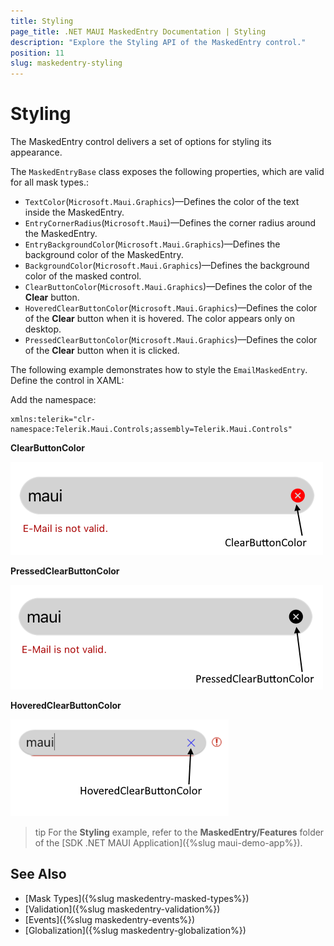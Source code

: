 ```yaml
---
title: Styling
page_title: .NET MAUI MaskedEntry Documentation | Styling
description: "Explore the Styling API of the MaskedEntry control."
position: 11
slug: maskedentry-styling
---
```


# Styling

The MaskedEntry control delivers a set of options for styling its appearance.

The `MaskedEntryBase` class exposes the following properties, which are valid for all mask types.:

* `TextColor`(`Microsoft.Maui.Graphics`)&mdash;Defines the color of the text inside the MaskedEntry.
* `EntryCornerRadius`(`Microsoft.Maui`)&mdash;Defines the corner radius around the MaskedEntry.
* `EntryBackgroundColor`(`Microsoft.Maui.Graphics`)&mdash;Defines the background color of the MaskedEntry.
* `BackgroundColor`(`Microsoft.Maui.Graphics`)&mdash;Defines the background color of the masked control.
* `ClearButtonColor`(`Microsoft.Maui.Graphics`)&mdash;Defines the color of the **Clear** button.
* `HoveredClearButtonColor`(`Microsoft.Maui.Graphics`)&mdash;Defines the color of the **Clear** button when it is hovered. The color appears only on desktop.
* `PressedClearButtonColor`(`Microsoft.Maui.Graphics`)&mdash;Defines the color of the **Clear** button when it is clicked.

The following example demonstrates how to style the `EmailMaskedEntry`. Define the control in XAML:

<snippet id='maskedentry-styling-xaml' />

Add the namespace:

```XAML
xmlns:telerik="clr-namespace:Telerik.Maui.Controls;assembly=Telerik.Maui.Controls"
```


**ClearButtonColor**

![maskedentry-styling](images/maskedentry-clear-button-color.png)

**PressedClearButtonColor**

![maskedentry-styling](images/maskedentry-pressed-clear-button-color.png)

**HoveredClearButtonColor**

![maskedentry-styling](images/maskedentry-hovered-clear-button-color.png)

>tip For the **Styling** example, refer to the **MaskedEntry/Features** folder of the [SDK .NET MAUI Application]({%slug maui-demo-app%}).

## See Also

- [Mask Types]({%slug maskedentry-masked-types%})
- [Validation]({%slug maskedentry-validation%})
- [Events]({%slug maskedentry-events%})
- [Globalization]({%slug maskedentry-globalization%})
